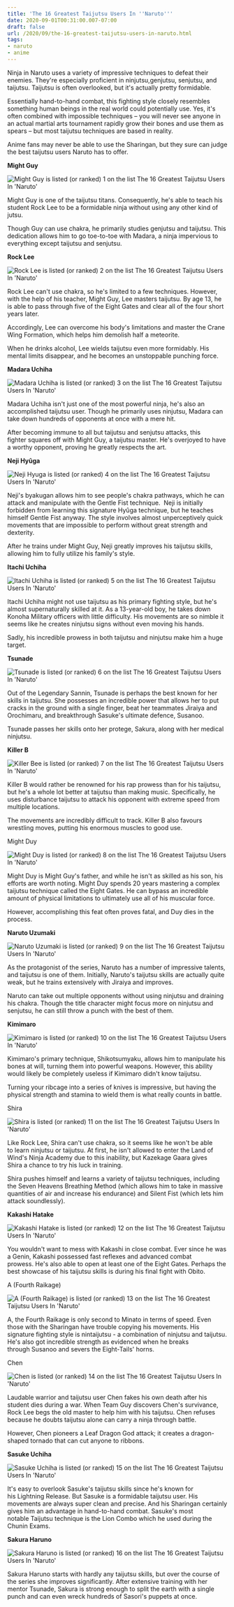 ```yaml
---
title: 'The 16 Greatest Taijutsu Users In ''Naruto'''
date: 2020-09-01T00:31:00.007-07:00
draft: false
url: /2020/09/the-16-greatest-taijutsu-users-in-naruto.html
tags: 
- naruto
- anime
---
```


Ninja in Naruto uses a variety of impressive techniques to defeat their enemies. They're especially proficient in ninjutsu,genjutsu, senjutsu, and taijutsu. Taijutsu is often overlooked, but it's actually pretty formidable.  

Essentially hand-to-hand combat, this fighting style closely resembles something human beings in the real world could potentially use. Yes, it's often combined with impossible techniques – you will never see anyone in an actual martial arts tournament rapidly grow their bones and use them as spears – but most taijutsu techniques are based in reality.

Anime fans may never be able to use the Sharingan, but they sure can judge the best taijutsu users Naruto has to offer.

**Might Guy**

![Might Guy is listed (or ranked) 1 on the list The 16 Greatest Taijutsu Users In 'Naruto'](https://imgix.ranker.com/user_node_img/80/1583343/original/might-guy-photo-u12?w=650&q=50&fm=pjpg&fit=crop&crop=faces)

Might Guy is one of the taijutsu titans. Consequently, he's able to teach his student Rock Lee to be a formidable ninja without using any other kind of jutsu.

Though Guy can use chakra, he primarily studies genjutsu and taijutsu. This dedication allows him to go toe-to-toe with Madara, a ninja impervious to everything except taijutsu and senjutsu.

**Rock Lee**

![Rock Lee is listed (or ranked) 2 on the list The 16 Greatest Taijutsu Users In 'Naruto'](https://imgix.ranker.com/user_node_img/97/1927781/original/rock-lee-photo-u22?w=650&q=50&fm=pjpg&fit=crop&crop=faces)

Rock Lee can't use chakra, so he's limited to a few techniques. However, with the help of his teacher, Might Guy, Lee masters taijutsu. By age 13, he is able to pass through five of the Eight Gates and clear all of the four short years later.

Accordingly, Lee can overcome his body's limitations and master the Crane Wing Formation, which helps him demolish half a meteorite.

When he drinks alcohol, Lee wields taijutsu even more formidably. His mental limits disappear, and he becomes an unstoppable punching force.

**Madara Uchiha**

![Madara Uchiha is listed (or ranked) 3 on the list The 16 Greatest Taijutsu Users In 'Naruto'](https://imgix.ranker.com/user_node_img/816/16306156/original/madara-uchiha-photo-u19?w=650&q=50&fm=pjpg&fit=crop&crop=faces)

Madara Uchiha isn't just one of the most powerful ninja, he's also an accomplished taijutsu user. Though he primarily uses ninjutsu, Madara can take down hundreds of opponents at once with a mere hit.

After becoming immune to all but taijutsu and senjutsu attacks, this fighter squares off with Might Guy, a taijutsu master. He's overjoyed to have a worthy opponent, proving he greatly respects the art.

**Neji Hyûga**

![Neji Hyuga is listed (or ranked) 4 on the list The 16 Greatest Taijutsu Users In 'Naruto'](https://imgix.ranker.com/user_node_img/84/1660118/original/neji-hyuga-photo-u9?w=650&q=50&fm=pjpg&fit=crop&crop=faces)

Neji's byakugan allows him to see people's chakra pathways, which he can attack and manipulate with the Gentle Fist technique.  Neji is initially forbidden from learning this signature Hyûga technique, but he teaches himself Gentle Fist anyway. The style involves almost unperceptively quick movements that are impossible to perform without great strength and dexterity.

After he trains under Might Guy, Neji greatly improves his taijutsu skills, allowing him to fully utilize his family's style.

**Itachi Uchiha**

![Itachi Uchiha is listed (or ranked) 5 on the list The 16 Greatest Taijutsu Users In &#39;Naruto&#39;](https://imgix.ranker.com/user_node_img/1618/32353066/original/itachi-uchiha-photo-u34?w=650&q=60&fm=pjpg&fit=crop&crop=faces)

Itachi Uchiha might not use taijutsu as his primary fighting style, but he's almost supernaturally skilled at it. As a 13-year-old boy, he takes down Konoha Military officers with little difficulty. His movements are so nimble it seems like he creates ninjutsu signs without even moving his hands.

Sadly, his incredible prowess in both taijutsu and ninjutsu make him a huge target.

**Tsunade**

![Tsunade is listed (or ranked) 6 on the list The 16 Greatest Taijutsu Users In &#39;Naruto&#39;](https://imgix.ranker.com/user_node_img/166/3318746/original/tsunade-photo-u28?w=650&q=60&fm=pjpg&fit=crop&crop=faces)

Out of the Legendary Sannin, Tsunade is perhaps the best known for her skills in taijutsu. She possesses an incredible power that allows her to put cracks in the ground with a single finger, beat her teammates Jiraiya and Orochimaru, and breakthrough Sasuke's ultimate defence, Susanoo.

Tsunade passes her skills onto her protege, Sakura, along with her medical ninjutsu.

**Killer B**

![Killer Bee is listed (or ranked) 7 on the list The 16 Greatest Taijutsu Users In &#39;Naruto&#39;](https://imgix.ranker.com/user_node_img/3682/73639230/original/killer-bee-photo-u11?w=650&q=60&fm=pjpg&fit=crop&crop=faces)

Killer B would rather be renowned for his rap prowess than for his taijutsu, but he's a whole lot better at taijutsu than making music. Specifically, he uses disturbance taijutsu to attack his opponent with extreme speed from multiple locations.

The movements are incredibly difficult to track. Killer B also favours wrestling moves, putting his enormous muscles to good use. 

Might Duy

![Might Duy is listed (or ranked) 8 on the list The 16 Greatest Taijutsu Users In &#39;Naruto&#39;](https://imgix.ranker.com/user_node_img/50087/1001731688/original/might-duy-photo-u1?w=650&q=60&fm=pjpg&fit=crop&crop=faces)

Might Duy is Might Guy's father, and while he isn't as skilled as his son, his efforts are worth noting. Might Duy spends 20 years mastering a complex taijutsu technique called the Eight Gates. He can bypass an incredible amount of physical limitations to ultimately use all of his muscular force.

However, accomplishing this feat often proves fatal, and Duy dies in the process. 

**Naruto Uzumaki**

![Naruto Uzumaki is listed (or ranked) 9 on the list The 16 Greatest Taijutsu Users In &#39;Naruto&#39;](https://imgix.ranker.com/user_node_img/83/1647832/original/naruto-uzumaki-photo-u50?w=650&q=60&fm=pjpg&fit=crop&crop=faces)

As the protagonist of the series, Naruto has a number of impressive talents, and taijutsu is one of them. Initially, Naruto's taijutsu skills are actually quite weak, but he trains extensively with Jiraiya and improves. 

Naruto can take out multiple opponents without using ninjutsu and draining his chakra. Though the title character might focus more on ninjutsu and senjutsu, he can still throw a punch with the best of them.

**Kimimaro**

![Kimimaro is listed (or ranked) 10 on the list The 16 Greatest Taijutsu Users In &#39;Naruto&#39;](https://imgix.ranker.com/user_node_img/816/16306050/original/kimimaro-photo-u5?w=650&q=60&fm=pjpg&fit=crop&crop=faces)

Kimimaro's primary technique, Shikotsumyaku, allows him to manipulate his bones at will, turning them into powerful weapons. However, this ability would likely be completely useless if Kimimaro didn't know taijutsu.

Turning your ribcage into a series of knives is impressive, but having the physical strength and stamina to wield them is what really counts in battle.

Shira

![Shira is listed (or ranked) 11 on the list The 16 Greatest Taijutsu Users In &#39;Naruto&#39;](https://imgix.ranker.com/user_node_img/50087/1001731796/original/shira-photo-u1?w=650&q=60&fm=pjpg&fit=crop&crop=faces)

Like Rock Lee, Shira can't use chakra, so it seems like he won't be able to learn ninjutsu or taijutsu. At first, he isn't allowed to enter the Land of Wind's Ninja Academy due to this inability, but Kazekage Gaara gives Shira a chance to try his luck in training.

Shira pushes himself and learns a variety of taijutsu techniques, including the Seven Heavens Breathing Method (which allows him to take in massive quantities of air and increase his endurance) and Silent Fist (which lets him attack soundlessly). 

**Kakashi Hatake**

![Kakashi Hatake is listed (or ranked) 12 on the list The 16 Greatest Taijutsu Users In &#39;Naruto&#39;](https://imgix.ranker.com/user_node_img/68/1343066/original/1343066-photo-u41?w=650&q=60&fm=pjpg&fit=crop&crop=faces)

You wouldn't want to mess with Kakashi in close combat. Ever since he was a Genin, Kakashi possessed fast reflexes and advanced combat prowess. He's also able to open at least one of the Eight Gates. Perhaps the best showcase of his taijutsu skills is during his final fight with Obito.

A (Fourth Raikage)

![A (Fourth Raikage) is listed (or ranked) 13 on the list The 16 Greatest Taijutsu Users In &#39;Naruto&#39;](https://imgix.ranker.com/user_node_img/50113/1002249047/original/1002249047-photo-u1?w=650&q=60&fm=pjpg&fit=crop&crop=faces)

A, the Fourth Raikage is only second to Minato in terms of speed. Even those with the Sharingan have trouble copying his movements. His signature fighting style is nintaijutsu - a combination of ninjutsu and taijutsu. He's also got incredible strength as evidenced when he breaks through Susanoo and severs the Eight-Tails' horns.

Chen

![Chen is listed (or ranked) 14 on the list The 16 Greatest Taijutsu Users In &#39;Naruto&#39;](https://imgix.ranker.com/user_node_img/50087/1001731805/original/chen-photo-u1?w=650&q=60&fm=pjpg&fit=crop&crop=faces)

Laudable warrior and taijutsu user Chen fakes his own death after his student dies during a war. When Team Guy discovers Chen's survivance, Rock Lee begs the old master to help him with his taijutsu. Chen refuses because he doubts taijutsu alone can carry a ninja through battle.

However, Chen pioneers a Leaf Dragon God attack; it creates a dragon-shaped tornado that can cut anyone to ribbons.

**Sasuke Uchiha**

![Sasuke Uchiha is listed (or ranked) 15 on the list The 16 Greatest Taijutsu Users In &#39;Naruto&#39;](https://imgix.ranker.com/user_node_img/100/1980623/original/1980623-photo-u83?w=650&q=60&fm=pjpg&fit=crop&crop=faces)

It's easy to overlook Sasuke's taijutsu skills since he's known for his Lightning Release. But Sasuke is a formidable taijutsu user. His movements are always super clean and precise. And his Sharingan certainly gives him an advantage in hand-to-hand combat. Sasuke's most notable Taijutsu technique is the Lion Combo which he used during the Chunin Exams.

**Sakura Haruno**

![Sakura Haruno is listed (or ranked) 16 on the list The 16 Greatest Taijutsu Users In &#39;Naruto&#39;](https://imgix.ranker.com/user_node_img/99/1962884/original/sakura-haruno-photo-u53?w=650&q=60&fm=pjpg&fit=crop&crop=faces)

Sakura Haruno starts with hardly any taijutsu skills, but over the course of the series she improves significantly. After extensive training with her mentor Tsunade, Sakura is strong enough to split the earth with a single punch and can even wreck hundreds of Sasori's puppets at once.